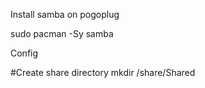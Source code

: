 Install samba on pogoplug

  sudo pacman -Sy samba
  
Config

  #Create share directory
  mkdir /share/Shared
